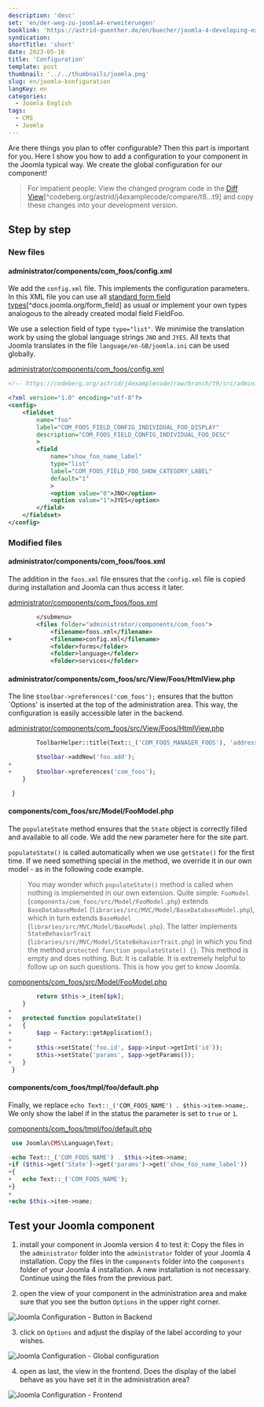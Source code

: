 ```yaml
---
description: 'desc'
set: 'en/der-weg-zu-joomla4-erweiterungen'
booklink: 'https://astrid-guenther.de/en/buecher/joomla-4-developing-extensions'
syndication:
shortTitle: 'short'
date: 2023-05-16
title: 'Configuration'
template: post
thumbnail: '../../thumbnails/joomla.png'
slug: en/joomla-konfiguration
langKey: en
categories:
  - Joomla English
tags:
  - CMS
  - Joomla
---
```












Are there things you plan to offer configurable? Then this part is important for you. Here I show you how to add a configuration to your component in the Joomla typical way. We create the global configuration for our component!<!-- \index{configuration (global)} -->

> For impatient people: View the changed program code in the [Diff View](https://codeberg.org/astrid/j4examplecode/compare/t8...t9)[^codeberg.org/astrid/j4examplecode/compare/t8...t9] and copy these changes into your development version.

## Step by step

### New files

<!-- prettier-ignore -->
#### administrator/components/com_foos/config.xml

We add the `config.xml` file. This implements the configuration parameters. In this XML file you can use all [standard form field types](https://docs.joomla.org/Form_field)[^docs.joomla.org/form_field] as usual or implement your own types analogous to the already created modal field FieldFoo.

We use a selection field of type `type="list"`. We minimise the translation work by using the global language strings `JNO` and `JYES`. All texts that Joomla translates in the file `language/en-GB/joomla.ini` can be used globally.

[administrator/components/com_foos/config.xml](https://codeberg.org/astrid/j4examplecode/src/branch/t9/src/administrator/components/com_foos/config.xml)

```xml {numberLines: -2}
<!-- https://codeberg.org/astrid/j4examplecode/raw/branch/t9/src/administrator/components/com_foos/config.xml -->

<?xml version="1.0" encoding="utf-8"?>
<config>
	<fieldset
		name="foo"
		label="COM_FOOS_FIELD_CONFIG_INDIVIDUAL_FOO_DISPLAY"
		description="COM_FOOS_FIELD_CONFIG_INDIVIDUAL_FOO_DESC"
		>
		<field
			name="show_foo_name_label"
			type="list"
			label="COM_FOOS_FIELD_FOO_SHOW_CATEGORY_LABEL"
			default="1"
			>
			<option value="0">JNO</option>
			<option value="1">JYES</option>
		</field>
	</fieldset>
</config>

```

### Modified files

<!-- prettier-ignore -->
#### administrator/components/com_foos/foos.xml

The addition in the `foos.xml` file ensures that the `config.xml` file is copied during installation and Joomla can thus access it later.

[administrator/components/com_foos/foos.xml](https://codeberg.org/astrid/j4examplecode/src/branch/t9/src/administrator/components/com_foos/foos.xml)

```xml {diff}
 		</submenu>
 		<files folder="administrator/components/com_foos">
 			<filename>foos.xml</filename>
+			<filename>config.xml</filename>
 			<folder>forms</folder>
 			<folder>language</folder>
 			<folder>services</folder>

```

<!-- prettier-ignore -->
#### administrator/components/com_foos/src/View/Foos/HtmlView.php

The line `$toolbar->preferences('com_foos');` ensures that the button `Options' is inserted at the top of the administration area. This way, the configuration is easily accessible later in the backend.

[administrator/components/com_foos/src/View/Foos/HtmlView.php](https://codeberg.org/astrid/j4examplecode/src/branch/t9/src/administrator/components/com_foos/src/View/Foos/HtmlView.php)

```php {diff}
 		ToolbarHelper::title(Text::_('COM_FOOS_MANAGER_FOOS'), 'address foo');

 		$toolbar->addNew('foo.add');
+
+		$toolbar->preferences('com_foos');
 	}

 }

```

<!-- prettier-ignore -->
#### components/com_foos/src/Model/FooModel.php

The `populateState` method ensures that the `State` object is correctly filled and available to all code. We add the new parameter here for the site part.

`populateState()` is called automatically when we use `getState()` for the first time. If we need something special in the method, we override it in our own model - as in the following code example.

> You may wonder which `populateState()` method is called when nothing is implemented in our own extension. Quite simple: `FooModel` (`components/com_foos/src/Model/FooModel.php`) extends `BaseDatabaseModel` (`libraries/src/MVC/Model/BaseDatabaseModel.php`), which in turn extends `BaseModel` (`libraries/src/MVC/Model/BaseModel.php`). The latter implements `StateBehaviorTrait` (`libraries/src/MVC/Model/StateBehaviorTrait.php`) in which you find the method `protected function populateState() {}`. This method is empty and does nothing. But: It is callable. It is extremely helpful to follow up on such questions. This is how you get to know Joomla.

[components/com_foos/src/Model/FooModel.php](https://codeberg.org/astrid/j4examplecode/src/branch/t9/src/components/com_foos/src/Model/FooModel.php)

```php {diff}
 		return $this->_item[$pk];
 	}
+
+	protected function populateState()
+	{
+		$app = Factory::getApplication();
+
+		$this->setState('foo.id', $app->input->getInt('id'));
+		$this->setState('params', $app->getParams());
+	}
 }

```

<!-- prettier-ignore -->
#### components/com_foos/tmpl/foo/default.php

Finally, we replace `echo Text::_('COM_FOOS_NAME') . $this->item->name;`. We only show the label if in the status the parameter is set to `true` or `1`.

[components/com_foos/tmpl/foo/default.php](https://codeberg.org/astrid/j4examplecode/src/branch/t9/src/components/com_foos/tmpl/foo/default.php)

```php {diff}
 use Joomla\CMS\Language\Text;

-echo Text::_('COM_FOOS_NAME') . $this->item->name;
+if ($this->get('State')->get('params')->get('show_foo_name_label'))
+{
+	echo Text::_('COM_FOOS_NAME');
+}
+
+echo $this->item->name;

```

## Test your Joomla component

1. install your component in Joomla version 4 to test it: Copy the files in the `administrator` folder into the `administrator` folder of your Joomla 4 installation. Copy the files in the `components` folder into the `components` folder of your Joomla 4 installation. A new installation is not necessary. Continue using the files from the previous part.

2. open the view of your component in the administration area and make sure that you see the button `Options` in the upper right corner.

![Joomla Configuration - Button in Backend](/images/j4x11x1.png)

3. click on `Options` and adjust the display of the label according to your wishes.

![Joomla Configuration - Global configuration](/images/j4x11x2.png)

4. open as last, the view in the frontend. Does the display of the label behave as you have set it in the administration area?

![Joomla Configuration - Frontend](/images/j4x11x3.png)
<img src="https://vg08.met.vgwort.de/na/2acbdddd8c0c44a1be1ec497a6bcb26a" width="1" height="1" alt="">
